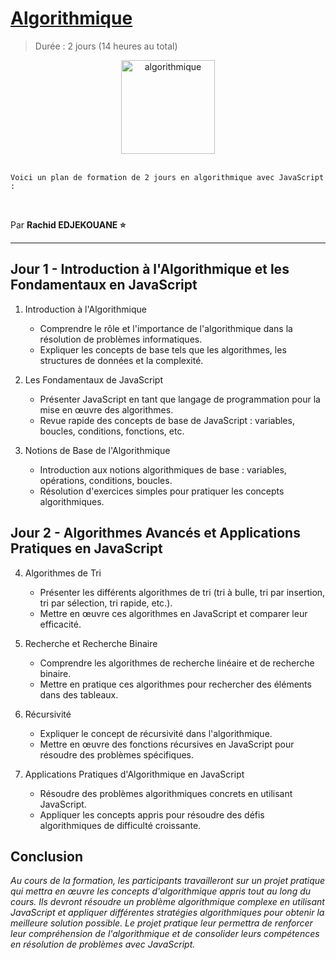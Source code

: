 # [Algorithmique](https://grafikart.fr/formations/apprendre-algorithmique)

> Durée : 2 jours (14 heures au total)

<center>
<img src="./logo2.png" alt="algorithmique" width="150">
</center>

<br>

    Voici un plan de formation de 2 jours en algorithmique avec JavaScript :

<br>

Par **Rachid EDJEKOUANE ⭐️**

---

## Jour 1 - Introduction à l'Algorithmique et les Fondamentaux en JavaScript

1. Introduction à l'Algorithmique

    - Comprendre le rôle et l'importance de l'algorithmique dans la résolution de problèmes informatiques.
    - Expliquer les concepts de base tels que les algorithmes, les structures de données et la complexité.

2. Les Fondamentaux de JavaScript

    - Présenter JavaScript en tant que langage de programmation pour la mise en œuvre des algorithmes.
    - Revue rapide des concepts de base de JavaScript : variables, boucles, conditions, fonctions, etc.

3. Notions de Base de l'Algorithmique
    - Introduction aux notions algorithmiques de base : variables, opérations, conditions, boucles.
    - Résolution d'exercices simples pour pratiquer les concepts algorithmiques.

## Jour 2 - Algorithmes Avancés et Applications Pratiques en JavaScript

4. Algorithmes de Tri

    - Présenter les différents algorithmes de tri (tri à bulle, tri par insertion, tri par sélection, tri rapide, etc.).
    - Mettre en œuvre ces algorithmes en JavaScript et comparer leur efficacité.

5. Recherche et Recherche Binaire

    - Comprendre les algorithmes de recherche linéaire et de recherche binaire.
    - Mettre en pratique ces algorithmes pour rechercher des éléments dans des tableaux.

6. Récursivité

    - Expliquer le concept de récursivité dans l'algorithmique.
    - Mettre en œuvre des fonctions récursives en JavaScript pour résoudre des problèmes spécifiques.

7. Applications Pratiques d'Algorithmique en JavaScript
    - Résoudre des problèmes algorithmiques concrets en utilisant JavaScript.
    - Appliquer les concepts appris pour résoudre des défis algorithmiques de difficulté croissante.

## Conclusion

_Au cours de la formation, les participants travailleront sur un projet pratique qui mettra en œuvre les concepts d'algorithmique appris tout au long du cours. Ils devront résoudre un problème algorithmique complexe en utilisant JavaScript et appliquer différentes stratégies algorithmiques pour obtenir la meilleure solution possible. Le projet pratique leur permettra de renforcer leur compréhension de l'algorithmique et de consolider leurs compétences en résolution de problèmes avec JavaScript._
